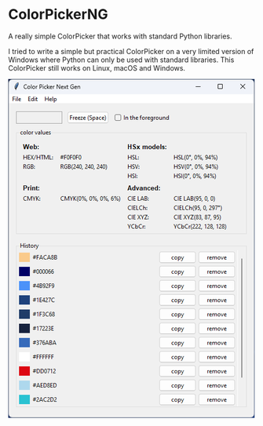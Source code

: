 # ColorPickerNG
A really simple ColorPicker that works with standard Python libraries.

I tried to write a simple but practical ColorPicker on a very limited version of Windows where Python can only be used with standard libraries. This ColorPicker still works on Linux, macOS and Windows.

![ColorPickerNG](https://raw.githubusercontent.com/rtulke/ColorPickerNG/main/demo/colorpickerng.png)

